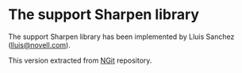 # The support Sharpen library

The support Sharpen library has been implemented by Lluis Sanchez (lluis@novell.com).

This version extracted from [NGit](https://github.com/mono/ngit) repository.
